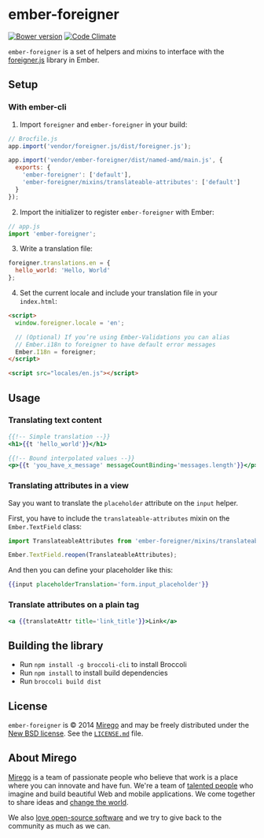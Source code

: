 # ember-foreigner

[![Bower version](https://badge.fury.io/bo/ember-foreigner.svg)](http://badge.fury.io/bo/ember-foreigner)
[![Code Climate](http://img.shields.io/codeclimate/github/mirego/ember-foreigner.svg)](https://codeclimate.com/github/mirego/ember-foreigner)

`ember-foreigner` is a set of helpers and mixins to interface with the [foreigner.js](https://github.com/mirego/foreigner.js) library in Ember.

## Setup

### With ember-cli

1. Import `foreigner` and `ember-foreigner` in your build:

  ```js
  // Brocfile.js
  app.import('vendor/foreigner.js/dist/foreigner.js');

  app.import('vendor/ember-foreigner/dist/named-amd/main.js', {
    exports: {
      'ember-foreigner': ['default'],
      'ember-foreigner/mixins/translateable-attributes': ['default']
    }
  });
  ```

2. Import the initializer to register `ember-foreigner` with Ember:

  ```js
  // app.js
  import 'ember-foreigner';
  ```

3. Write a translation file:

  ```js
  foreigner.translations.en = {
    hello_world: 'Hello, World'
  };
  ```

4. Set the current locale and include your translation file in your `index.html`:

  ```html
  <script>
    window.foreigner.locale = 'en';

    // (Optional) If you’re using Ember-Validations you can alias
    // Ember.i18n to foreigner to have default error messages
    Ember.I18n = foreigner;
  </script>

  <script src="locales/en.js"></script>
  ```

## Usage

### Translating text content

```hbs
{{!-- Simple translation --}}
<h1>{{t 'hello_world'}}</h1>

{{!-- Bound interpolated values --}}
<p>{{t 'you_have_x_message' messageCountBinding='messages.length'}}</p>
```

### Translating attributes in a view

Say you want to translate the `placeholder` attribute on the `input` helper.

First, you have to include the `translateable-attributes` mixin on the `Ember.TextField` class:

```js
import TranslateableAttributes from 'ember-foreigner/mixins/translateable-attributes';

Ember.TextField.reopen(TranslateableAttributes);
```

And then you can define your placeholder like this:

```hbs
{{input placeholderTranslation='form.input_placeholder'}}
```

### Translate attributes on a plain tag

```hbs
<a {{translateAttr title='link_title'}}>Link</a>
```

## Building the library

- Run `npm install -g broccoli-cli` to install Broccoli
- Run `npm install` to install build dependencies
- Run `broccoli build dist`

## License

`ember-foreigner` is © 2014 [Mirego](http://www.mirego.com) and may be freely distributed under the [New BSD license](http://opensource.org/licenses/BSD-3-Clause).
See the [`LICENSE.md`](https://github.com/mirego/ember-foreigner/blob/master/LICENSE.md) file.

## About Mirego

[Mirego](http://mirego.com) is a team of passionate people who believe that work is a place where you can innovate and have fun. We're a team of [talented people](http://life.mirego.com) who imagine and build beautiful Web and mobile applications. We come together to share ideas and [change the world](http://mirego.org).

We also [love open-source software](http://open.mirego.com) and we try to give back to the community as much as we can.
